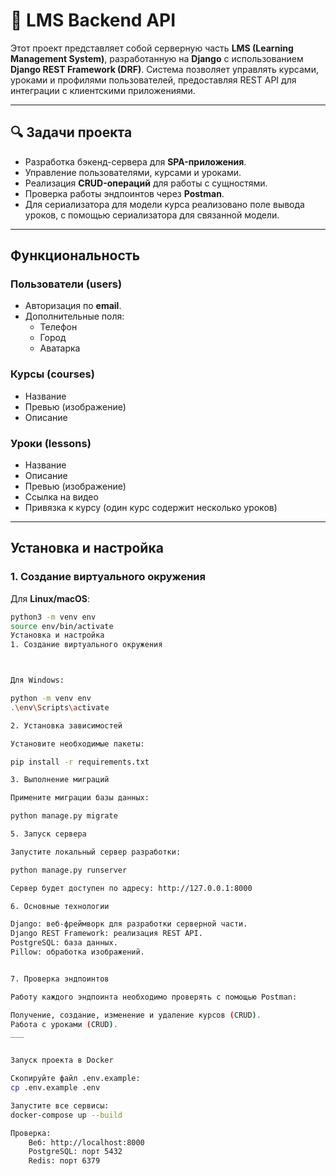 # 🚀 LMS Backend API

Этот проект представляет собой серверную часть **LMS (Learning Management System)**, разработанную на **Django** с использованием **Django REST Framework (DRF)**. Система позволяет управлять курсами, уроками и профилями пользователей, предоставляя REST API для интеграции с клиентскими приложениями.

---

## 🔍 Задачи проекта

- Разработка бэкенд-сервера для **SPA-приложения**.
- Управление пользователями, курсами и уроками.
- Реализация **CRUD-операций** для работы с сущностями.
- Проверка работы эндпоинтов через **Postman**.
- Для сериализатора для модели курса реализовано поле вывода уроков, с помощью сериализатора для связанной модели.

---

##  Функциональность

### **Пользователи (users)**
- Авторизация по **email**.
- Дополнительные поля:
  - Телефон
  - Город
  - Аватарка

###  **Курсы (courses)**
- Название
- Превью (изображение)
- Описание

###  **Уроки (lessons)**
- Название
- Описание
- Превью (изображение)
- Ссылка на видео
- Привязка к курсу (один курс содержит несколько уроков)


---

##  Установка и настройка

### 1. **Создание виртуального окружения**

Для **Linux/macOS**:
```bash
python3 -m venv env
source env/bin/activate
Установка и настройка
1. Создание виртуального окружения



Для Windows:

python -m venv env  
.\env\Scripts\activate  

2. Установка зависимостей

Установите необходимые пакеты:

pip install -r requirements.txt  

3. Выполнение миграций

Примените миграции базы данных:

python manage.py migrate  

5. Запуск сервера

Запустите локальный сервер разработки:

python manage.py runserver  

Сервер будет доступен по адресу: http://127.0.0.1:8000

6. Основные технологии

Django: веб-фреймворк для разработки серверной части.
Django REST Framework: реализация REST API.
PostgreSQL: база данных.
Pillow: обработка изображений.


7. Проверка эндпоинтов

Работу каждого эндпоинта необходимо проверять с помощью Postman:

Получение, создание, изменение и удаление курсов (CRUD).
Работа с уроками (CRUD).
___


Запуск проекта в Docker

Скопируйте файл .env.example:
cp .env.example .env

Запустите все сервисы:
docker-compose up --build

Проверка:
    Веб: http://localhost:8000
    PostgreSQL: порт 5432
    Redis: порт 6379





